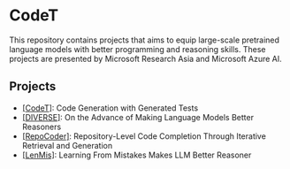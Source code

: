 # CodeT

This repository contains projects that aims to equip large-scale pretrained language models with better programming and reasoning skills.
These projects are presented by Microsoft Research Asia and Microsoft Azure AI.

## Projects

- [[CodeT]](./CodeT/): Code Generation with Generated Tests
- [[DIVERSE]](./DIVERSE/): On the Advance of Making Language Models Better Reasoners
- [[RepoCoder]](./RepoCoder/): Repository-Level Code Completion Through Iterative Retrieval and Generation
- [[LenMis]](./LenMis/): Learning From Mistakes Makes LLM Better Reasoner
